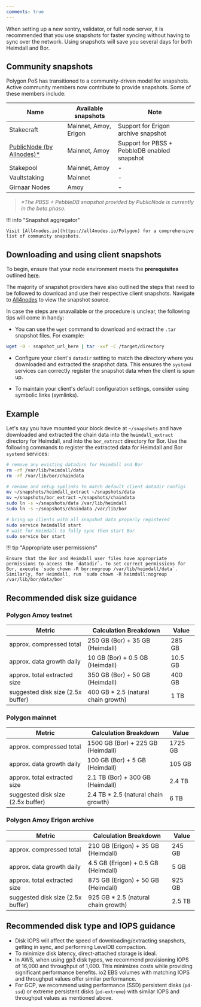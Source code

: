 ```yaml
---
comments: true
---
```


When setting up a new sentry, validator, or full node server, it is recommended that you use snapshots for faster syncing without having to sync over the network. Using snapshots will save you several days for both Heimdall and Bor. 

## Community snapshots

Polygon PoS has transitioned to a community-driven model for snapshots. Active community members now contribute to provide snapshots. Some of these members include:

| Name                                                                   | Available snapshots   | Note                                         |
| ---------------------------------------------------------------------- | --------------------- | -------------------------------------------- |
| Stakecraft                                                             | Mainnet, Amoy, Erigon | Support for Erigon archive snapshot          |
| [PublicNode (by Allnodes)*](https://publicnode.com/snapshots#polygon) | Mainnet, Amoy         | Support for PBSS + PebbleDB enabled snapshot |
| Stakepool                                                              | Mainnet, Amoy         | -                                            |
| Vaultstaking                                                           | Mainnet               | -                                            |
| Girnaar Nodes                                                          | Amoy                  | -                                            |

> *\*The PBSS + PebbleDB snapshot provided by PublicNode is currently in the beta phase.*

!!! info "Snapshot aggregator"

    Visit [All4nodes.io](https://all4nodes.io/Polygon) for a comprehensive list of community snapshots.

## Downloading and using client snapshots

To begin, ensure that your node environment meets the **prerequisites** outlined [here](../how-to/full-node/full-node-binaries.md). 

The majority of snapshot providers have also outlined the steps that need to be followed to download and use their respective client snapshots. Navigate to [All4nodes](https://all4nodes.io/Polygon) to view the snapshot source. 

In case the steps are unavailable or the procedure is unclear, the following tips will come in handy:

- You can use the `wget` command to download and extract the `.tar` snapshot files. For example:

```bash
wget -O - snapshot_url_here | tar -xvf -C /target/directory
```

- Configure your client's `datadir` setting to match the directory where you downloaded and extracted the snapshot data. This ensures the `systemd` services can correctly register the snapshot data when the client is spun up.

- To maintain your client's default configuration settings, consider using symbolic links (symlinks).

## Example

Let's say you have mounted your block device at `~/snapshots` and have downloaded and extracted the chain data into the `heimdall_extract` directory for Heimdall, and into the `bor_extract` directory for Bor. Use the following commands to register the extracted data for Heimdall and Bor `systemd` services:

```bash
# remove any existing datadirs for Heimdall and Bor
rm -rf /var/lib/heimdall/data
rm -rf /var/lib/bor/chaindata

# rename and setup symlinks to match default client datadir configs
mv ~/snapshots/heimdall_extract ~/snapshots/data
mv ~/snapshots/bor_extract ~/snapshots/chaindata
sudo ln -s ~/snapshots/data /var/lib/heimdall
sudo ln -s ~/snapshots/chaindata /var/lib/bor

# bring up clients with all snapshot data properly registered
sudo service heimdalld start
# wait for Heimdall to fully sync then start Bor
sudo service bor start
```

!!! tip "Appropriate user permissions"
    
    Ensure that the Bor and Heimdall user files have appropriate permissions to access the `datadir`. To set correct permissions for Bor, execute `sudo chown -R bor:nogroup /var/lib/heimdall/data`. Similarly, for Heimdall, run `sudo chown -R heimdall:nogroup /var/lib/bor/data/bor`

## Recommended disk size guidance

### Polygon Amoy testnet

| Metric                            | Calculation Breakdown               | Value   |
| --------------------------------- | ----------------------------------- | ------- |
| approx. compressed total          | 250 GB (Bor) + 35 GB (Heimdall)     | 285 GB  |
| approx. data growth daily         | 10 GB (Bor) + 0.5 GB (Heimdall)     | 10.5 GB |
| approx. total extracted size      | 350 GB (Bor) + 50 GB (Heimdall)     | 400 GB  |
| suggested disk size (2.5x buffer) | 400 GB * 2.5 (natural chain growth) | 1 TB    |

### Polygon mainnet

| Metric                            | Calculation Breakdown               | Value   |
| --------------------------------- | ----------------------------------- | ------- |
| approx. compressed total          | 1500 GB (Bor) + 225 GB (Heimdall)   | 1725 GB |
| approx. data growth daily         | 100 GB (Bor) + 5 GB (Heimdall)      | 105 GB  |
| approx. total extracted size      | 2.1 TB (Bor) + 300 GB (Heimdall)    | 2.4 TB  |
| suggested disk size (2.5x buffer) | 2.4 TB * 2.5 (natural chain growth) | 6 TB    |

### Polygon Amoy Erigon archive

| Metric                            | Calculation Breakdown               | Value  |
| --------------------------------- | ----------------------------------- | ------ |
| approx. compressed total          | 210 GB (Erigon) + 35 GB (Heimdall)  | 245 GB |
| approx. data growth daily         | 4.5 GB (Erigon) + 0.5 GB (Heimdall) | 5 GB   |
| approx. total extracted size      | 875 GB (Erigon) + 50 GB (Heimdall)  | 925 GB |
| suggested disk size (2.5x buffer) | 925 GB * 2.5 (natural chain growth) | 2.5 TB |

## Recommended disk type and IOPS guidance

- Disk IOPS will affect the speed of downloading/extracting snapshots, getting in sync, and performing LevelDB compaction.
- To minimize disk latency, direct-attached storage is ideal.
- In AWS, when using gp3 disk types, we recommend provisioning IOPS of 16,000 and throughput of 1,000. This minimizes costs while providing significant performance benefits. io2 EBS volumes with matching IOPS and throughput values offer similar performance.
- For GCP, we recommend using performance (SSD) persistent disks (`pd-ssd`) or extreme persistent disks (`pd-extreme`) with similar IOPS and throughput values as mentioned above.
